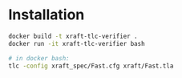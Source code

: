 # Installation

```bash
docker build -t xraft-tlc-verifier .
docker run -it xraft-tlc-verifier bash

# in docker bash:
tlc -config xraft_spec/Fast.cfg xraft/Fast.tla
```
